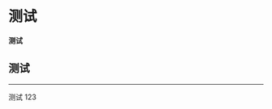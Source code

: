 # 测试
**测试**
## 测试
-----------------------------------------------------------------------------------------------------
测试<dr>
  123<dr>
  
